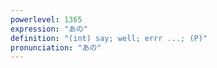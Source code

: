 ```yaml
---
powerlevel: 1365
expression: "あの"
definition: "(int) say; well; errr ...; (P)"
pronunciation: "あの"
---
```

